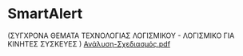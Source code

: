 # SmartAlert
(ΣΥΓΧΡΟΝΑ ΘΕΜΑΤΑ ΤΕΧΝΟΛΟΓΙΑΣ ΛΟΓΙΣΜΙΚΟΥ - ΛΟΓΙΣΜΙΚΟ ΓΙΑ ΚΙΝΗΤΕΣ ΣΥΣΚΕΥΕΣ )
[Ανάλυση-Σχεδιασμός.pdf](https://github.com/PatroklosGeorgiadis/SmartAlert/files/10850863/-.pdf)
